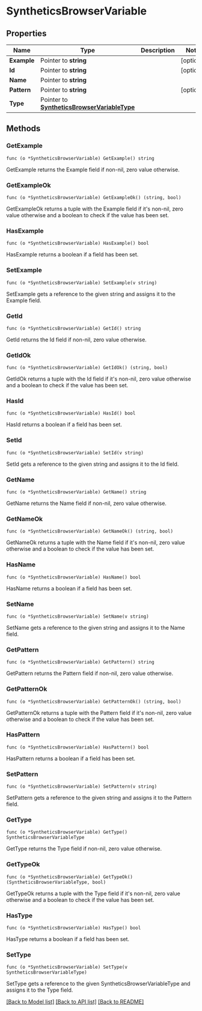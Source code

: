# SyntheticsBrowserVariable

## Properties

Name | Type | Description | Notes
------------ | ------------- | ------------- | -------------
**Example** | Pointer to **string** |  | [optional] 
**Id** | Pointer to **string** |  | [optional] 
**Name** | Pointer to **string** |  | 
**Pattern** | Pointer to **string** |  | [optional] 
**Type** | Pointer to [**SyntheticsBrowserVariableType**](SyntheticsBrowserVariableType.md) |  | 

## Methods

### GetExample

`func (o *SyntheticsBrowserVariable) GetExample() string`

GetExample returns the Example field if non-nil, zero value otherwise.

### GetExampleOk

`func (o *SyntheticsBrowserVariable) GetExampleOk() (string, bool)`

GetExampleOk returns a tuple with the Example field if it's non-nil, zero value otherwise
and a boolean to check if the value has been set.

### HasExample

`func (o *SyntheticsBrowserVariable) HasExample() bool`

HasExample returns a boolean if a field has been set.

### SetExample

`func (o *SyntheticsBrowserVariable) SetExample(v string)`

SetExample gets a reference to the given string and assigns it to the Example field.

### GetId

`func (o *SyntheticsBrowserVariable) GetId() string`

GetId returns the Id field if non-nil, zero value otherwise.

### GetIdOk

`func (o *SyntheticsBrowserVariable) GetIdOk() (string, bool)`

GetIdOk returns a tuple with the Id field if it's non-nil, zero value otherwise
and a boolean to check if the value has been set.

### HasId

`func (o *SyntheticsBrowserVariable) HasId() bool`

HasId returns a boolean if a field has been set.

### SetId

`func (o *SyntheticsBrowserVariable) SetId(v string)`

SetId gets a reference to the given string and assigns it to the Id field.

### GetName

`func (o *SyntheticsBrowserVariable) GetName() string`

GetName returns the Name field if non-nil, zero value otherwise.

### GetNameOk

`func (o *SyntheticsBrowserVariable) GetNameOk() (string, bool)`

GetNameOk returns a tuple with the Name field if it's non-nil, zero value otherwise
and a boolean to check if the value has been set.

### HasName

`func (o *SyntheticsBrowserVariable) HasName() bool`

HasName returns a boolean if a field has been set.

### SetName

`func (o *SyntheticsBrowserVariable) SetName(v string)`

SetName gets a reference to the given string and assigns it to the Name field.

### GetPattern

`func (o *SyntheticsBrowserVariable) GetPattern() string`

GetPattern returns the Pattern field if non-nil, zero value otherwise.

### GetPatternOk

`func (o *SyntheticsBrowserVariable) GetPatternOk() (string, bool)`

GetPatternOk returns a tuple with the Pattern field if it's non-nil, zero value otherwise
and a boolean to check if the value has been set.

### HasPattern

`func (o *SyntheticsBrowserVariable) HasPattern() bool`

HasPattern returns a boolean if a field has been set.

### SetPattern

`func (o *SyntheticsBrowserVariable) SetPattern(v string)`

SetPattern gets a reference to the given string and assigns it to the Pattern field.

### GetType

`func (o *SyntheticsBrowserVariable) GetType() SyntheticsBrowserVariableType`

GetType returns the Type field if non-nil, zero value otherwise.

### GetTypeOk

`func (o *SyntheticsBrowserVariable) GetTypeOk() (SyntheticsBrowserVariableType, bool)`

GetTypeOk returns a tuple with the Type field if it's non-nil, zero value otherwise
and a boolean to check if the value has been set.

### HasType

`func (o *SyntheticsBrowserVariable) HasType() bool`

HasType returns a boolean if a field has been set.

### SetType

`func (o *SyntheticsBrowserVariable) SetType(v SyntheticsBrowserVariableType)`

SetType gets a reference to the given SyntheticsBrowserVariableType and assigns it to the Type field.


[[Back to Model list]](../README.md#documentation-for-models) [[Back to API list]](../README.md#documentation-for-api-endpoints) [[Back to README]](../README.md)


